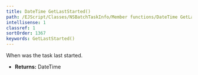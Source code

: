 ```yaml
---
title: DateTime GetLastStarted()
path: /EJScript/Classes/NSBatchTaskInfo/Member functions/DateTime GetLastStarted()
intellisense: 1
classref: 1
sortOrder: 1367
keywords: GetLastStarted()
---
```



When was the task last started.



* **Returns:** DateTime


